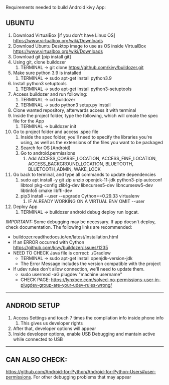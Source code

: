 Requirements needed to build Android kivy App:
## UBUNTU
1. Download VirtualBox [if you don't have Linux OS] https://www.virtualbox.org/wiki/Downloads
2. Download Ubuntu Desktop image to use as OS inside VirtualBox https://www.virtualbox.org/wiki/Downloads
3. Download git [pip install git]
4. Using git, clone buildozer
   1. TERMINAL -> git clone https://github.com/kivy/buildozer.git
5. Make sure python 3.9 is installed
   1. TERMINAL -> sudo apt-get install python3.9
6. Install python3 setuptools
   1. TERMINAL -> sudo apt-get install python3-setuptools
7. Access buildozer and run following:
   1. TERMINAL -> cd buildozer
   2. TERMINAL -> sudo python3 setup.py install
8. Clone wanted repository, afterwards access it with terminal
9. Inside the project folder, type the following, which will create the spec file for the App
   1. TERMINAL -> buildozer init
10. Go to project folder and access .spec file
    1. Inside the spec folder, you'll need to specify the libraries you're using, as well as the extensions of the files you want to be packaged
    2. Search for OS [Android]
    3. Go to android.permissions
       1. Add ACCESS_COARSE_LOCATION, ACCESS_FINE_LOCATION, ACCESS_BACKGROUND_LOCATION, BLUETOOTH, BLUETOOTH_ADMIN, WAKE_LOCK
11. Go back to terminal, and type all commands to update dependencies
    1. sudo apt install -y git zip unzip openjdk-11-jdk python3-pip autoconf libtool pkg-config zlib1g-dev libncurses5-dev libncursesw5-dev libtinfo5 cmake libffi-dev
    2. pip3 install --user --upgrade Cython==0.29.33 virtualenv
       1. IF ALREADY WORKING ON A VIRTUAL ENV OMIT --user
12. Deploy App 
    1. TERMINAL -> buildozer android debug deploy run logcat.   

*_IMPORTANT:_* Some debugging may be necessary. If app doesn't deploy, check documentation. The following links are recommended:
+ buildozer.readthedocs.io/en/latest/installation.html
+ If an ERROR occurred with Cython https://github.com/kivy/buildozer/issues/1235
+ NEED TO CHECK Java file is correct: ./Gradlew
  + TERMINAL -> sudo apt-get install openjdk-version-jdk
  + The Error Message includes the version compatible with the project
+ If udev rules don't allow connection, we'll need to update them.
  + sudo usermod -aG plugdev "machine username"
  + CHECK PAGE: https://lynxbee.com/solved-no-permissions-user-in-plugdev-group-are-your-udev-rules-wrong/

-------
## ANDROID SETUP
1. Access Settings and touch 7 times the compilation info inside phone info
   1. This gives us developer rights
2. After that, developer options will appear
3. Inside developer options, enable USB Debugging and mantain active while connected to USB

_____
## CAN ALSO CHECK:
https://github.com/Android-for-Python/Android-for-Python-Users#user-permissions.
For other debugging problems that may appear
